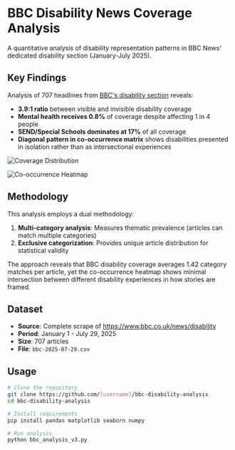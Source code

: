 # BBC Disability News Coverage Analysis

A quantitative analysis of disability representation patterns in BBC News' dedicated disability section (January-July 2025).

## Key Findings

Analysis of 707 headlines from [BBC's disability section](https://www.bbc.co.uk/news/disability) reveals:

- **3.9:1 ratio** between visible and invisible disability coverage
- **Mental health receives 0.8%** of coverage despite affecting 1 in 4 people
- **SEND/Special Schools dominates at 17%** of all coverage
- **Diagonal pattern in co-occurrence matrix** shows disabilities presented in isolation rather than as intersectional experiences

![Coverage Distribution](images/bbc_disability_coverage_v3.png)

![Co-occurrence Heatmap](images/bbc_cooccurrence_heatmap_v3.png)

## Methodology

This analysis employs a dual methodology:

1. **Multi-category analysis**: Measures thematic prevalence (articles can match multiple categories)
2. **Exclusive categorization**: Provides unique article distribution for statistical validity

The approach reveals that BBC disability coverage averages 1.42 category matches per article, yet the co-occurrence heatmap shows minimal intersection between different disability experiences in how stories are framed.

## Dataset

- **Source**: Complete scrape of https://www.bbc.co.uk/news/disability
- **Period**: January 1 - July 29, 2025
- **Size**: 707 articles
- **File**: `bbc-2025-07-29.csv`

## Usage

```bash
# Clone the repository
git clone https://github.com/[username]/bbc-disability-analysis
cd bbc-disability-analysis

# Install requirements
pip install pandas matplotlib seaborn numpy

# Run analysis
python bbc_analysis_v3.py
